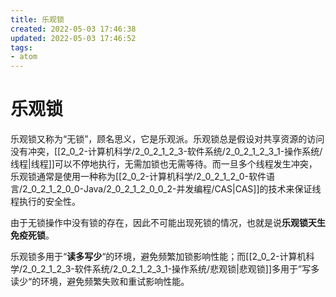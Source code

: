 ```yaml
---
title: 乐观锁
created: 2022-05-03 17:46:38
updated: 2022-05-03 17:46:52
tags: 
- atom
---
```

# 乐观锁

乐观锁又称为“无锁”，顾名思义，它是乐观派。乐观锁总是假设对共享资源的访问没有冲突，[[2_0_2-计算机科学/2_0_2_1_2_3-软件系统/2_0_2_1_2_3_1-操作系统/线程|线程]]可以不停地执行，无需加锁也无需等待。而一旦多个线程发生冲突，乐观锁通常是使用一种称为[[2_0_2-计算机科学/2_0_2_1_2_0-软件语言/2_0_2_1_2_0_0-Java/2_0_2_1_2_0_0_2-并发编程/CAS|CAS]]的技术来保证线程执行的安全性。

由于无锁操作中没有锁的存在，因此不可能出现死锁的情况，也就是说**乐观锁天生免疫死锁**。

乐观锁多用于“**读多写少**“的环境，避免频繁加锁影响性能；而[[2_0_2-计算机科学/2_0_2_1_2_3-软件系统/2_0_2_1_2_3_1-操作系统/悲观锁|悲观锁]]多用于”写多读少“的环境，避免频繁失败和重试影响性能。